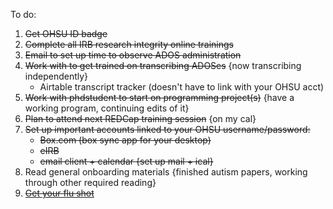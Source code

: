 To do:

1. ~~Get OHSU ID badge~~
1. ~~Complete all IRB research integrity online trainings~~
1. ~~Email <name> to set up time to observe ADOS administration~~
1. ~~Work with <name> to get trained on transcribing ADOSes~~ {now transcribing independently}
    * Airtable transcript tracker (doesn't have to link with your OHSU acct) 
1. ~~Work with phdstudent to start on programming project(s)~~ {have a working program, continuing edits of it}
1. ~~Plan to attend next REDCap training session~~ {on my cal}
1. ~~Set up important accounts linked to your OHSU username/password:~~
    * ~~Box.com (box sync app for your desktop)~~
    * ~~eIRB~~
    * ~~email client + calendar {set up mail + ical}~~
1. Read general onboarding materials {finished autism papers, working through other required reading}
1. ~~[Get your flu shot](https://o2.ohsu.edu/blogs/staffnews/2017/10/02/2017-flu-season-walk-in-flu-vaccine-clinics-begin-oct-3/?utm_source=mc_7298669)~~